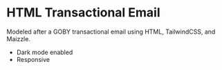 # HTML Transactional Email
Modeled after a GOBY transactional email using HTML, TailwindCSS, and Maizzle.
- Dark mode enabled
- Responsive
